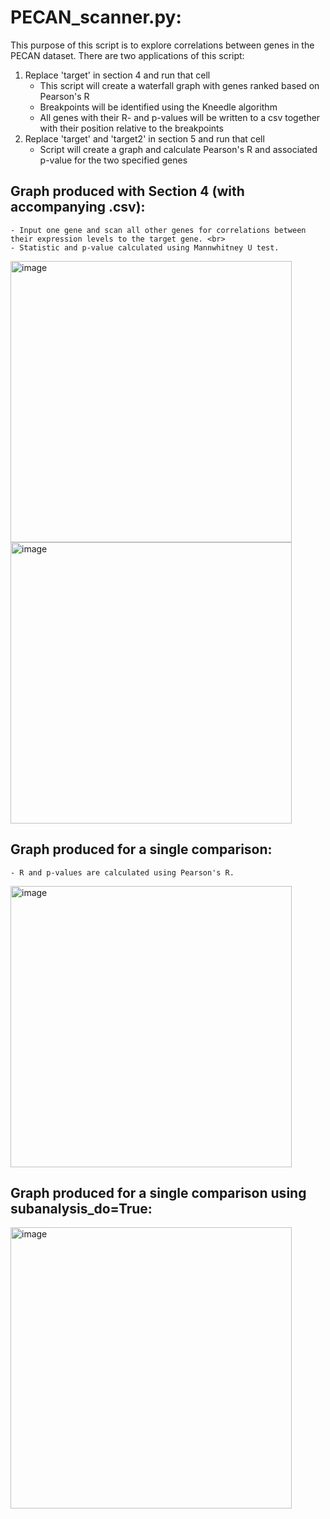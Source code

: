 # PECAN_scanner.py:
This purpose of this script is to explore correlations between genes in the PECAN dataset.
There are two applications of this script:
1. Replace 'target' in section 4 and run that cell
    - This script will create a waterfall graph with genes ranked based on Pearson's R
    - Breakpoints will be identified using the Kneedle algorithm
    - All genes with their R- and p-values will be written to a csv together with their position relative to the breakpoints
2. Replace 'target' and 'target2' in section 5 and run that cell
    - Script will create a graph and calculate Pearson's R and associated p-value for the two specified genes


## Graph produced with Section 4 (with accompanying .csv):
    - Input one gene and scan all other genes for correlations between their expression levels to the target gene. <br>
    - Statistic and p-value calculated using Mannwhitney U test.

<img width="450" alt="image" src="https://github.com/user-attachments/assets/7e027f59-77fb-42e4-96fd-a19409ab2db7">
<br>
<img width="450" alt="image" src="https://github.com/user-attachments/assets/c2f8dde5-1570-4936-a130-4129f171e2da">

## Graph produced for a single comparison:
    - R and p-values are calculated using Pearson's R.

<img width="450" alt="image" src="https://github.com/user-attachments/assets/93c5ce2d-4f2b-4afa-900b-89d564917d85">

## Graph produced for a single comparison using subanalysis_do=True:
<img width="450" alt="image" src="https://github.com/user-attachments/assets/02d20bd9-f1f3-405b-af4b-19a53773a81c">

